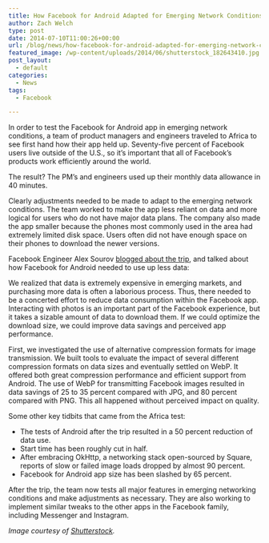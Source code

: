 ```yaml
---
title: How Facebook for Android Adapted for Emerging Network Conditions
author: Zach Welch
type: post
date: 2014-07-10T11:00:26+00:00
url: /blog/news/how-facebook-for-android-adapted-for-emerging-network-conditions
featured_image: /wp-content/uploads/2014/06/shutterstock_182643410.jpg
post_layout:
  - default
categories:
  - News
tags:
  - Facebook

---
```

In order to test the Facebook for Android app in emerging network conditions, a team of product managers and engineers traveled to Africa to see first hand how their app held up. Seventy-five percent of Facebook users live outside of the U.S., so it’s important that all of Facebook’s products work efficiently around the world.

The result? The PM’s and engineers used up their monthly data allowance in 40 minutes.

Clearly adjustments needed to be made to adapt to the emerging network conditions. The team worked to make the app less reliant on data and more logical for users who do not have major data plans. The company also made the app smaller because the phones most commonly used in the area had extremely limited disk space. Users often did not have enough space on their phones to download the newer versions.

Facebook Engineer Alex Sourov [blogged about the trip][1], and talked about how Facebook for Android needed to use up less data:

We realized that data is extremely expensive in emerging markets, and purchasing more data is often a laborious process. Thus, there needed to be a concerted effort to reduce data consumption within the Facebook app. Interacting with photos is an important part of the Facebook experience, but it takes a sizable amount of data to download them. If we could optimize the download size, we could improve data savings and perceived app performance.

First, we investigated the use of alternative compression formats for image transmission. We built tools to evaluate the impact of several different compression formats on data sizes and eventually settled on WebP. It offered both great compression performance and efficient support from Android. The use of WebP for transmitting Facebook images resulted in data savings of 25 to 35 percent compared with JPG, and 80 percent compared with PNG. This all happened without perceived impact on quality.

Some other key tidbits that came from the Africa test:

  * The tests of Android after the trip resulted in a 50 percent reduction of data use.
  * Start time has been roughly cut in half.
  * After embracing OkHttp, a networking stack open-sourced by Square, reports of slow or failed image loads dropped by almost 90 percent.
  * Facebook for Android app size has been slashed by 65 percent.

After the trip, the team now tests all major features in emerging networking conditions and make adjustments as necessary. They are also working to implement similar tweaks to the other apps in the Facebook family, including Messenger and Instagram.

_Image courtesy of_ [_Shutterstock_][2]_._

 [1]: https://code.facebook.com/posts/485459238254631/improving-facebook-on-android
 [2]: http://www.shutterstock.com/